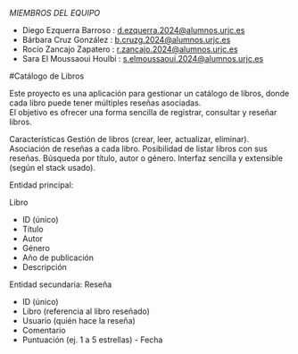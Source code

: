 _MIEMBROS DEL EQUIPO_
- Diego Ezquerra Barroso : d.ezquerra.2024@alumnos.urjc.es
- Bárbara Cruz González : b.cruzg.2024@alumnos.urjc.es
- Rocío Zancajo Zapatero : r.zancajo.2024@alumnos.urjc.es
- Sara El Moussaoui Houlbi  : s.elmoussaoui.2024@alumnos.urjc.es
  
#Catálogo de Libros

Este proyecto es una aplicación para gestionar un catálogo de libros, donde cada libro puede tener múltiples reseñas asociadas.  
El objetivo es ofrecer una forma sencilla de registrar, consultar y reseñar libros.

Características
Gestión de libros (crear, leer, actualizar, eliminar).
Asociación de reseñas a cada libro.
Posibilidad de listar libros con sus reseñas.
Búsqueda por título, autor o género.
Interfaz sencilla y extensible (según el stack usado).

Entidad principal:

Libro
- ID (único)
- Título
- Autor
- Género
- Año de publicación
- Descripción
  
Entidad secundaria:
Reseña
- ID (único)
- Libro (referencia al libro reseñado)
- Usuario (quién hace la reseña)
- Comentario
- Puntuación (ej. 1 a 5 estrellas)
- Fecha
